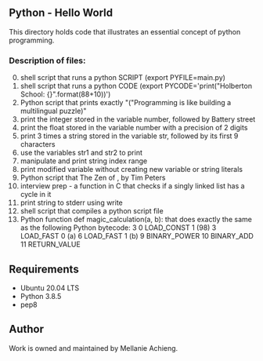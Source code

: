 ## Python - Hello World
This directory holds code that illustrates an essential concept of python programming.

### Description of files:
0. shell script that runs a python SCRIPT (export PYFILE=main.py)
1. shell script that runs a python CODE (export PYCODE='print("Holberton School: {}".format(88+10))')
2. Python script that prints exactly "(\"Programming is like building a multilingual puzzle)"
3. print the integer stored in the variable number, followed by Battery street
4. print the float stored in the variable number with a precision of 2 digits
5. print 3 times a string stored in the variable str, followed by its first 9 characters
6. use the variables str1 and str2 to print
7. manipulate and print string index range
8. print modified variable without creating new variable or string literals
9. Python script that The Zen of , by Tim Peters
10. interview prep - a function in C that checks if a singly linked list has a cycle in it
11. print string to stderr using write
12. shell script that compiles a python script file
13. Python function def magic_calculation(a, b): that does exactly the same as the following Python bytecode:
 3           0 LOAD_CONST               1 (98)
              3 LOAD_FAST                0 (a)
              6 LOAD_FAST                1 (b)
              9 BINARY_POWER
             10 BINARY_ADD
             11 RETURN_VALUE


## Requirements
* Ubuntu 20.04 LTS
* Python 3.8.5
* pep8 

## Author
Work is owned and maintained by Mellanie Achieng.   
